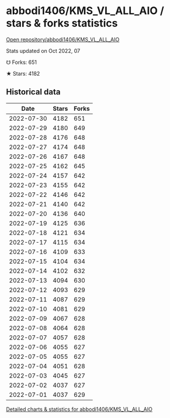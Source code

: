 # abbodi1406/KMS_VL_ALL_AIO / stars & forks statistics

[Open repository/abbodi1406/KMS_VL_ALL_AIO](https://github.com/abbodi1406/KMS_VL_ALL_AIO)

Stats updated on Oct 2022, 07

☋ Forks: 651

★ Stars: 4182

## Historical data
| Date | Stars | Forks |
|------|-------|-------|
| 2022-07-30 | 4182 | 651 | 
| 2022-07-29 | 4180 | 649 | 
| 2022-07-28 | 4176 | 648 | 
| 2022-07-27 | 4174 | 648 | 
| 2022-07-26 | 4167 | 648 | 
| 2022-07-25 | 4162 | 645 | 
| 2022-07-24 | 4157 | 642 | 
| 2022-07-23 | 4155 | 642 | 
| 2022-07-22 | 4146 | 642 | 
| 2022-07-21 | 4140 | 642 | 
| 2022-07-20 | 4136 | 640 | 
| 2022-07-19 | 4125 | 636 | 
| 2022-07-18 | 4121 | 634 | 
| 2022-07-17 | 4115 | 634 | 
| 2022-07-16 | 4109 | 633 | 
| 2022-07-15 | 4104 | 634 | 
| 2022-07-14 | 4102 | 632 | 
| 2022-07-13 | 4094 | 630 | 
| 2022-07-12 | 4093 | 629 | 
| 2022-07-11 | 4087 | 629 | 
| 2022-07-10 | 4081 | 629 | 
| 2022-07-09 | 4067 | 628 | 
| 2022-07-08 | 4064 | 628 | 
| 2022-07-07 | 4057 | 628 | 
| 2022-07-06 | 4055 | 627 | 
| 2022-07-05 | 4055 | 627 | 
| 2022-07-04 | 4051 | 628 | 
| 2022-07-03 | 4045 | 627 | 
| 2022-07-02 | 4037 | 627 | 
| 2022-07-01 | 4037 | 629 | 


[Detailed charts & statistics for abbodi1406/KMS_VL_ALL_AIO](https://reviewgithub.com/rep/abbodi1406/KMS_VL_ALL_AIO)
